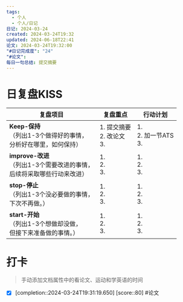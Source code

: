 ```yaml
---
tags:
  - 个人
  - 个人/日记
日记: 2024-03-24
created: 2024-03-24T19:32
updated: 2024-06-18T22:41
论文: 2024-03-24T19:32:00
"#日记完成度": "24"
"#论文": 
每日一句总结: 提交摘要
---
```



# 日复盘KISS
| **复盘项目**                                             | **复盘重点**                 | **行动计划**                |
| ---------------------------------------------------- | ------------------------ | ----------------------- |
| **Keep-保持**<br>（列出1-3个做得好的事情，<br>   分析好在哪里，如何保持）     | 1.  提交摘要<br>2. 改论文<br>3. | 1.  <br>2. 加一节ATS<br>3. |
| **improve-改进**<br>（列出1-3个需要改进的事情，<br>  后续将采取哪些行动来改进） | 1.  <br>2. <br>3.        | 1.  <br>2. <br>3.       |
| **stop-停止**<br>（列出1-3个没必要做的事情，<br>下次不再做。）            | 1.  <br>2. <br>3.        | 1.  <br>2. <br>3.       |
| **start-开始**<br>（列出1-3个想做却没做，<br>但接下来准备做的事情。）        | 1.  <br>2. <br>3.        | 1.  <br>2. <br>3.       |


# 打卡
> 手动添加文档属性中的看论文、运动和学英语的时间


- [x]  [completion::2024-03-24T19:31:19.650] [score::80] #论文